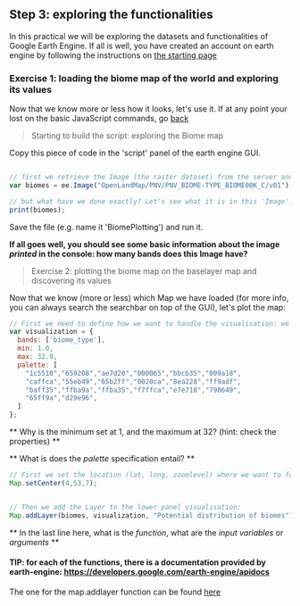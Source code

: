 ## Step 3: exploring the functionalities
In this practical we will be exploring the datasets and functionalities of Google Earth Engine. If all is well, you have created an account on earth engine by following the instructions on [the starting page](https://liesjacobs.github.io/World_Food-and_Ecosystems/)


### Exercise 1: loading the biome map of the world and exploring its values

Now that we know more or less how it looks, let's use it. 
If at any point your lost on the basic JavaScript commands, go [back](https://liesjacobs.github.io/World-Food-and-Ecosystems/practical1/intro.md)

> Starting to build the script: exploring the Biome map 

Copy this piece of code in the 'script' panel of the earth engine GUI. 

```javascript

// first we retrieve the Image (the raster dataset) from the server and declare the variable
var biomes = ee.Image("OpenLandMap/PNV/PNV_BIOME-TYPE_BIOME00K_C/v01");

// but what have we done exactly? Let's see what it is in this 'Image'. 
print(biomes);

```

Save the file (e.g. name it 'BiomePlotting') and run it. 

**If all goes well, you should see some basic information about the image *printed* in the console: how many bands does this Image have?**



> Exercise 2: plotting the biome map on the baselayer map and discovering its values


Now that we know (more or less) which Map we have loaded (for more info, you can always search the searchbar on top of the GUI), let's plot the map: 


```javascript
// First we need to define how we want to handle the visualisation: we need to *declare a variable* that describes how/what we want to plot. 
var visualization = {
  bands: ['biome_type'],
  min: 1.0,
  max: 32.0,
  palette: [
    "1c5510","659208","ae7d20","000065","bbcb35","009a18",
    "caffca","55eb49","65b2ff","0020ca","8ea228","ff9adf",
    "baff35","ffba9a","ffba35","f7ffca","e7e718","798649",
    "65ff9a","d29e96",
  ]
};


```

** Why is the minimum set at 1, and the maximum at 32? (hint: check the properties) **

** What is does the *palette* specification entail? **



```javascript
// First we set the location (lat, long, zoomlevel) where we want to focus the visualisation on: https://developers.google.com/earth-engine/apidocs/map-setcenter
Map.setCenter(4,53,7);


// Then we add the Layer to the lower panel visualisation: 
Map.addLayer(biomes, visualization, "Potential distribution of biomes");


```
 ** In the last line here, what is the *function*, what are the *input variables* or *arguments* **
 
 

#### TIP: for each of the functions, there is a documentation provided by earth-engine: https://developers.google.com/earth-engine/apidocs

The one for the map.addlayer function can be found [here](https://developers.google.com/earth-engine/apidocs/map-addlayer)
